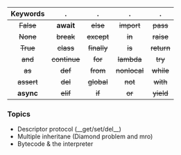 Keywords  | .          | .         | .          | . 
:--------:|:----------:|:---------:|:----------:|:-----:
~~False~~ |**await**   |~~else~~   |~~import~~  |~~pass~~
~~None~~  |~~break~~   |~~except~~ |~~in~~      |~~raise~~
~~True~~  |~~class~~   |~~finally~~|~~is~~      |~~return~~
~~and~~   |~~continue~~|~~for~~    |~~lambda~~  |~~try~~
~~as~~    |~~def~~     |~~from~~   |~~nonlocal~~|~~while~~
~~assert~~|~~del~~     |~~global~~ |~~not~~     |~~with~~
**async** |~~elif~~    |~~if~~     |~~or~~      |~~yield~~

### Topics

* Descriptor protocol (\_\_get/set/del\_\_)
* Multiple inheritane (Diamond problem and mro)
* Bytecode & the interpreter

